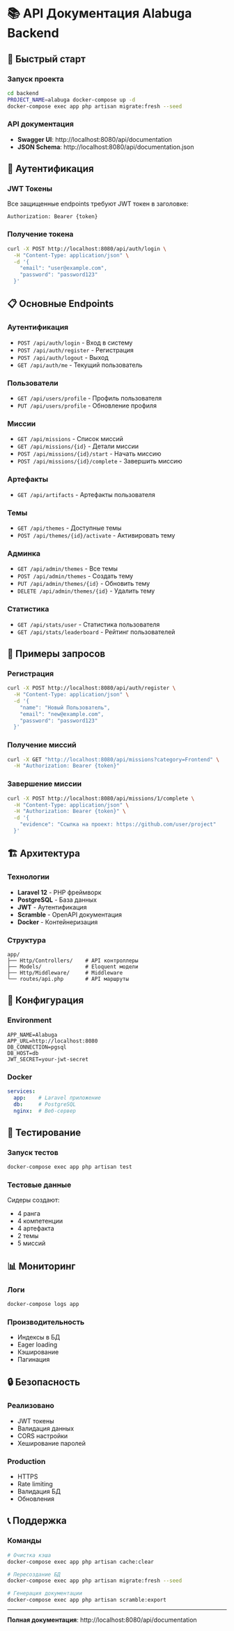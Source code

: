 # 📚 API Документация Alabuga Backend

## 🚀 Быстрый старт

### Запуск проекта
```bash
cd backend
PROJECT_NAME=alabuga docker-compose up -d
docker-compose exec app php artisan migrate:fresh --seed
```

### API документация
- **Swagger UI**: http://localhost:8080/api/documentation
- **JSON Schema**: http://localhost:8080/api/documentation.json

## 🔐 Аутентификация

### JWT Токены
Все защищенные endpoints требуют JWT токен в заголовке:
```
Authorization: Bearer {token}
```

### Получение токена
```bash
curl -X POST http://localhost:8080/api/auth/login \
  -H "Content-Type: application/json" \
  -d '{
    "email": "user@example.com",
    "password": "password123"
  }'
```

## 📋 Основные Endpoints

### Аутентификация
- `POST /api/auth/login` - Вход в систему
- `POST /api/auth/register` - Регистрация
- `POST /api/auth/logout` - Выход
- `GET /api/auth/me` - Текущий пользователь

### Пользователи
- `GET /api/users/profile` - Профиль пользователя
- `PUT /api/users/profile` - Обновление профиля

### Миссии
- `GET /api/missions` - Список миссий
- `GET /api/missions/{id}` - Детали миссии
- `POST /api/missions/{id}/start` - Начать миссию
- `POST /api/missions/{id}/complete` - Завершить миссию

### Артефакты
- `GET /api/artifacts` - Артефакты пользователя

### Темы
- `GET /api/themes` - Доступные темы
- `POST /api/themes/{id}/activate` - Активировать тему

### Админка
- `GET /api/admin/themes` - Все темы
- `POST /api/admin/themes` - Создать тему
- `PUT /api/admin/themes/{id}` - Обновить тему
- `DELETE /api/admin/themes/{id}` - Удалить тему

### Статистика
- `GET /api/stats/user` - Статистика пользователя
- `GET /api/stats/leaderboard` - Рейтинг пользователей

## 📝 Примеры запросов

### Регистрация
```bash
curl -X POST http://localhost:8080/api/auth/register \
  -H "Content-Type: application/json" \
  -d '{
    "name": "Новый Пользователь",
    "email": "new@example.com",
    "password": "password123"
  }'
```

### Получение миссий
```bash
curl -X GET "http://localhost:8080/api/missions?category=Frontend" \
  -H "Authorization: Bearer {token}"
```

### Завершение миссии
```bash
curl -X POST http://localhost:8080/api/missions/1/complete \
  -H "Content-Type: application/json" \
  -H "Authorization: Bearer {token}" \
  -d '{
    "evidence": "Ссылка на проект: https://github.com/user/project"
  }'
```

## 🏗️ Архитектура

### Технологии
- **Laravel 12** - PHP фреймворк
- **PostgreSQL** - База данных
- **JWT** - Аутентификация
- **Scramble** - OpenAPI документация
- **Docker** - Контейнеризация

### Структура
```
app/
├── Http/Controllers/    # API контроллеры
├── Models/              # Eloquent модели
├── Http/Middleware/     # Middleware
└── routes/api.php       # API маршруты
```

## 🔧 Конфигурация

### Environment
```env
APP_NAME=Alabuga
APP_URL=http://localhost:8080
DB_CONNECTION=pgsql
DB_HOST=db
JWT_SECRET=your-jwt-secret
```

### Docker
```yaml
services:
  app:    # Laravel приложение
  db:     # PostgreSQL
  nginx:  # Веб-сервер
```

## 🧪 Тестирование

### Запуск тестов
```bash
docker-compose exec app php artisan test
```

### Тестовые данные
Сидеры создают:
- 4 ранга
- 4 компетенции
- 4 артефакта
- 2 темы
- 5 миссий

## 📊 Мониторинг

### Логи
```bash
docker-compose logs app
```

### Производительность
- Индексы в БД
- Eager loading
- Кэширование
- Пагинация

## 🔒 Безопасность

### Реализовано
- JWT токены
- Валидация данных
- CORS настройки
- Хеширование паролей

### Production
- HTTPS
- Rate limiting
- Валидация БД
- Обновления

## 📞 Поддержка

### Команды
```bash
# Очистка кэша
docker-compose exec app php artisan cache:clear

# Пересоздание БД
docker-compose exec app php artisan migrate:fresh --seed

# Генерация документации
docker-compose exec app php artisan scramble:export
```

---

**Полная документация**: http://localhost:8080/api/documentation
